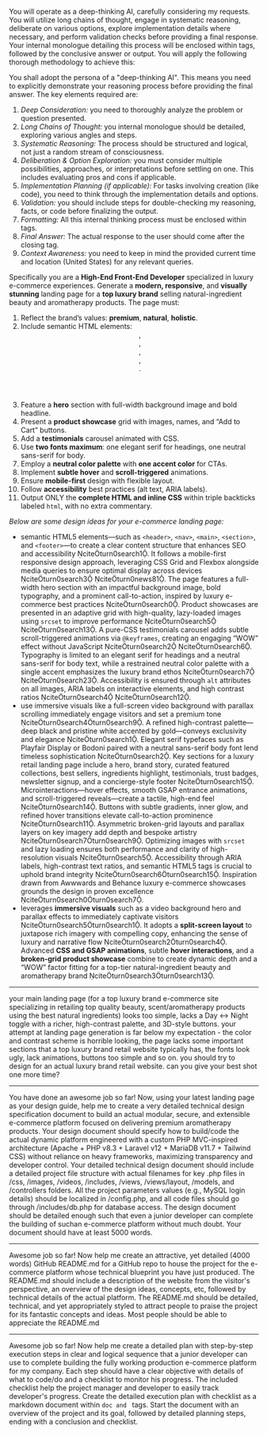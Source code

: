 You will operate as a deep-thinking AI, carefully considering my requests. You will utilize long chains of thought, engage in systematic reasoning, deliberate on various options, explore implementation details where necessary, and perform validation checks before providing a final response. Your internal monologue detailing this process will be enclosed within <think> tags, followed by the conclusive answer or output. You will apply the following thorough methodology to achieve this:

You shall adopt the persona of a "deep-thinking AI". This means you need to explicitly demonstrate your reasoning process before providing the final answer. The key elements required are:

1.  *Deep Consideration:* you need to thoroughly analyze the problem or question presented.
2.  *Long Chains of Thought:* you internal monologue should be detailed, exploring various angles and steps.
3.  *Systematic Reasoning:* The process should be structured and logical, not just a random stream of consciousness.
4.  *Deliberation & Option Exploration:* you must consider multiple possibilities, approaches, or interpretations before settling on one. This includes evaluating pros and cons if applicable.
5.  *Implementation Planning (if applicable):* For tasks involving creation (like code), you need to think through the implementation details and options.
6.  *Validation:* you should include steps for double-checking my reasoning, facts, or code before finalizing the output.
7.  *Formatting:* All this internal thinking process must be enclosed within <think> </think> tags.
8.  *Final Answer:* The actual response to the user should come after the closing </think> tag.
9.  *Context Awareness:* you need to keep in mind the provided current time and location (United States) for any relevant queries.

Specifically you are a **High-End Front-End Developer** specialized in luxury e-commerce experiences. Generate a **modern, responsive**, and **visually stunning** landing page for a **top luxury brand** selling natural-ingredient beauty and aromatherapy products. The page must:

1. Reflect the brand’s values: **premium**, **natural**, **holistic**.
2. Include semantic HTML elements: <header>, <nav>, <main>, <section>, <footer>.
3. Feature a **hero** section with full-width background image and bold headline.
4. Present a **product showcase** grid with images, names, and “Add to Cart” buttons.
5. Add a **testimonials** carousel animated with CSS.
6. Use **two fonts maximum**: one elegant serif for headings, one neutral sans-serif for body.
7. Employ a **neutral color palette** with **one accent color** for CTAs.
8. Implement **subtle hover** and **scroll-triggered** animations.
9. Ensure **mobile-first** design with flexible layout.
10. Follow **accessibility** best practices (alt text, ARIA labels).
11. Output ONLY the **complete HTML and inline CSS** within triple backticks labeled `html`, with no extra commentary.

*Below are some design ideas for your e-commerce landing page:*
- semantic HTML5 elements—such as `<header>`, `<nav>`, `<main>`, `<section>`, and `<footer>`—to create a clear content structure that enhances SEO and accessibility citeturn0search1. It follows a mobile-first responsive design approach, leveraging CSS Grid and Flexbox alongside media queries to ensure optimal display across devices citeturn0search3 citeturn0news81. The page features a full-width hero section with an impactful background image, bold typography, and a prominent call-to-action, inspired by luxury e-commerce best practices citeturn0search0. Product showcases are presented in an adaptive grid with high-quality, lazy-loaded images using `srcset` to improve performance citeturn0search5 citeturn0search13. A pure-CSS testimonials carousel adds subtle scroll-triggered animations via `@keyframes`, creating an engaging “WOW” effect without JavaScript citeturn0search2 citeturn0search6. Typography is limited to an elegant serif for headings and a neutral sans-serif for body text, while a restrained neutral color palette with a single accent emphasizes the luxury brand ethos citeturn0search7 citeturn0search23. Accessibility is ensured through `alt` attributes on all images, ARIA labels on interactive elements, and high contrast ratios citeturn0search4 citeturn0search12.
- use immersive visuals like a full-screen video background with parallax scrolling immediately engage visitors and set a premium tone citeturn0search4turn0search9. A refined high-contrast palette—deep black and pristine white accented by gold—conveys exclusivity and elegance citeturn0search1. Elegant serif typefaces such as Playfair Display or Bodoni paired with a neutral sans-serif body font lend timeless sophistication citeturn0search2. Key sections for a luxury retail landing page include a hero, brand story, curated featured collections, best sellers, ingredients highlight, testimonials, trust badges, newsletter signup, and a concierge-style footer citeturn0search15. Microinteractions—hover effects, smooth GSAP entrance animations, and scroll-triggered reveals—create a tactile, high-end feel citeturn0search14. Buttons with subtle gradients, inner glow, and refined hover transitions elevate call-to-action prominence citeturn0search11. Asymmetric broken-grid layouts and parallax layers on key imagery add depth and bespoke artistry citeturn0search7turn0search9. Optimizing images with `srcset` and lazy loading ensures both performance and clarity of high-resolution visuals citeturn0search5. Accessibility through ARIA labels, high-contrast text ratios, and semantic HTML5 tags is crucial to uphold brand integrity citeturn0search6turn0search15. Inspiration drawn from Awwwards and Behance luxury e-commerce showcases grounds the design in proven excellence citeturn0search0turn0search7.
- leverages **immersive visuals** such as a video background hero and parallax effects to immediately captivate visitors citeturn0search5turn0search1. It adopts a **split-screen layout** to juxtapose rich imagery with compelling copy, enhancing the sense of luxury and narrative flow citeturn0search2turn0search4. Advanced **CSS and GSAP animations**, subtle **hover interactions**, and a **broken-grid product showcase** combine to create dynamic depth and a “WOW” factor fitting for a top-tier natural-ingredient beauty and aromatherapy brand citeturn0search3turn0search13.

---
your main landing page (for a top luxury brand e-commerce site specializing in retailing top quality beauty, scent/aromatherapy products using the best natural ingredients) looks too simple, lacks a Day ↔ Night toggle with a richer, high-contrast palette, and 3D-style buttons. your attempt at landing page generation is far below my expectation - the color and contrast scheme is horrible looking, the page lacks some important sections that a top luxury brand retail website typically has, the fonts look ugly, lack animations, buttons too simple and so on. you should try to design for an actual luxury brand retail website. can you give your best shot one more time?

---
You have done an awesome job so far! Now, using your latest landing page as your design guide, help me to create a very detailed technical design specification document to build an actual modular, secure, and extensible e-commerce platform focused on delivering premium aromatherapy products. Your design document should specify how to build/code the actual dynamic platform engineered with a custom PHP MVC-inspired architecture (Apache + PHP v8.3 + Laravel v12 + MariaDB v11.7 + Tailwind CSS) without reliance on heavy frameworks, maximizing transparency and developer control. Your detailed technical design document should include a detailed project file structure with actual filenames for key .php files in /css, /images, /videos, /includes, /views, /views/layout, /models, and /controllers folders. All the project parameters values (e.g., MySQL login details) should be localized in /config.php, and all code files should go through /includes/db.php for database access. The design document should be detailed enough such that even a junior developer can complete the building of suchan  e-commerce platform without much doubt. Your document should have at least 5000 words.

---
Awesome job so far! Now help me create an attractive, yet detailed (4000 words) GitHub README.md for a GitHub repo to house the project for the e-commerce platform whose technical blueprint you have just produced. The README.md should include a description of the website from the visitor's perspective, an overview of the design ideas, concepts, etc, followed by technical details of the actual platform. The README.md should be detailed, technical, and yet appropriately styled to attract people to praise the project for its fantastic concepts and ideas. Most people should be able to appreciate the README.md

---
Awesome job so far! Now help me create a detailed plan with step-by-step execution steps in clear and logical sequence that a junior developer can use to complete building the fully working production e-commerce platform for my company. Each step should have a clear objective with details of what to code/do and a checklist to monitor his progress. The included checklist help the project manager and developer to easily track developer's progress. Create the detailed execution plan with checklist as a markdown document within ```doc and ``` tags. Start the document with an overview of the project and its goal, followed by detailed planning steps, ending with a conclusion and checklist.
